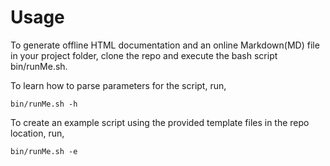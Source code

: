
# Usage

To generate offline HTML documentation and an online Markdown(MD) file in your project folder, clone the repo and execute the bash script bin/runMe.sh.  

To learn how to parse parameters for the script, run, 

`bin/runMe.sh -h`

To create an example script using the provided template files in the repo location, run,

`bin/runMe.sh -e`
 

